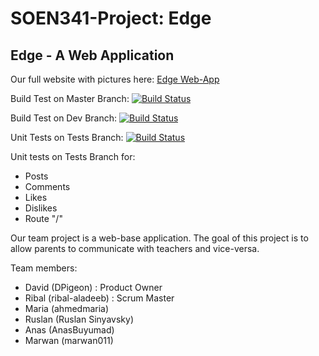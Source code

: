 # SOEN341-Project: Edge

## Edge - A Web Application

Our full website with pictures here: [Edge Web-App](https://github.com/DPigeon/SOEN341-Project/wiki/Overview-of-Sprint-6)

Build Test on Master Branch: [![Build Status](https://travis-ci.com/DPigeon/SOEN341-Project.svg?token=SsQtsx7cgdy816iVVj6c&branch=master)](https://travis-ci.com/DPigeon/SOEN341-Project)

Build Test on Dev Branch: [![Build Status](https://travis-ci.com/DPigeon/SOEN341-Project.svg?token=SsQtsx7cgdy816iVVj6c&branch=dev)](https://travis-ci.com/DPigeon/SOEN341-Project)

Unit Tests on Tests Branch: [![Build Status](https://travis-ci.com/DPigeon/SOEN341-Project.svg?token=SsQtsx7cgdy816iVVj6c&branch=tests)](https://travis-ci.com/DPigeon/SOEN341-Project)

Unit tests on Tests Branch for:
- Posts
- Comments
- Likes
- Dislikes
- Route "/"

Our team project is a web-base application. 
The goal of this project is to allow parents to communicate with teachers and vice-versa.

Team members:

- David (DPigeon) : Product Owner
- Ribal (ribal-aladeeb) : Scrum Master
- Maria (ahmedmaria)
- Ruslan (Ruslan Sinyavsky)
- Anas (AnasBuyumad)
- Marwan (marwan011)



